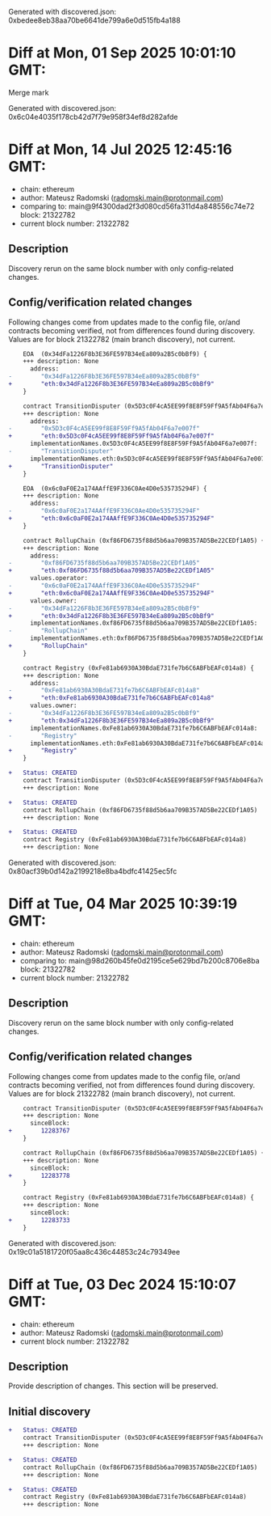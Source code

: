 Generated with discovered.json: 0xbedee8eb38aa70be6641de799a6e0d515fb4a188

# Diff at Mon, 01 Sep 2025 10:01:10 GMT:

Merge mark

Generated with discovered.json: 0x6c04e4035f178cb42d7f79e958f34ef8d282afde

# Diff at Mon, 14 Jul 2025 12:45:16 GMT:

- chain: ethereum
- author: Mateusz Radomski (<radomski.main@protonmail.com>)
- comparing to: main@9f4300dad2f3d080cd56fa311d4a848556c74e72 block: 21322782
- current block number: 21322782

## Description

Discovery rerun on the same block number with only config-related changes.

## Config/verification related changes

Following changes come from updates made to the config file,
or/and contracts becoming verified, not from differences found during
discovery. Values are for block 21322782 (main branch discovery), not current.

```diff
    EOA  (0x34dFa1226F8b3E36FE597B34eEa809a2B5c0bBf9) {
    +++ description: None
      address:
-        "0x34dFa1226F8b3E36FE597B34eEa809a2B5c0bBf9"
+        "eth:0x34dFa1226F8b3E36FE597B34eEa809a2B5c0bBf9"
    }
```

```diff
    contract TransitionDisputer (0x5D3c0F4cA5EE99f8E8F59Ff9A5fAb04F6a7e007f) {
    +++ description: None
      address:
-        "0x5D3c0F4cA5EE99f8E8F59Ff9A5fAb04F6a7e007f"
+        "eth:0x5D3c0F4cA5EE99f8E8F59Ff9A5fAb04F6a7e007f"
      implementationNames.0x5D3c0F4cA5EE99f8E8F59Ff9A5fAb04F6a7e007f:
-        "TransitionDisputer"
      implementationNames.eth:0x5D3c0F4cA5EE99f8E8F59Ff9A5fAb04F6a7e007f:
+        "TransitionDisputer"
    }
```

```diff
    EOA  (0x6c0aF0E2a174AAffE9F336C0Ae4D0e535735294F) {
    +++ description: None
      address:
-        "0x6c0aF0E2a174AAffE9F336C0Ae4D0e535735294F"
+        "eth:0x6c0aF0E2a174AAffE9F336C0Ae4D0e535735294F"
    }
```

```diff
    contract RollupChain (0xf86FD6735f88d5b6aa709B357AD5Be22CEDf1A05) {
    +++ description: None
      address:
-        "0xf86FD6735f88d5b6aa709B357AD5Be22CEDf1A05"
+        "eth:0xf86FD6735f88d5b6aa709B357AD5Be22CEDf1A05"
      values.operator:
-        "0x6c0aF0E2a174AAffE9F336C0Ae4D0e535735294F"
+        "eth:0x6c0aF0E2a174AAffE9F336C0Ae4D0e535735294F"
      values.owner:
-        "0x34dFa1226F8b3E36FE597B34eEa809a2B5c0bBf9"
+        "eth:0x34dFa1226F8b3E36FE597B34eEa809a2B5c0bBf9"
      implementationNames.0xf86FD6735f88d5b6aa709B357AD5Be22CEDf1A05:
-        "RollupChain"
      implementationNames.eth:0xf86FD6735f88d5b6aa709B357AD5Be22CEDf1A05:
+        "RollupChain"
    }
```

```diff
    contract Registry (0xFe81ab6930A30BdaE731fe7b6C6ABFbEAFc014a8) {
    +++ description: None
      address:
-        "0xFe81ab6930A30BdaE731fe7b6C6ABFbEAFc014a8"
+        "eth:0xFe81ab6930A30BdaE731fe7b6C6ABFbEAFc014a8"
      values.owner:
-        "0x34dFa1226F8b3E36FE597B34eEa809a2B5c0bBf9"
+        "eth:0x34dFa1226F8b3E36FE597B34eEa809a2B5c0bBf9"
      implementationNames.0xFe81ab6930A30BdaE731fe7b6C6ABFbEAFc014a8:
-        "Registry"
      implementationNames.eth:0xFe81ab6930A30BdaE731fe7b6C6ABFbEAFc014a8:
+        "Registry"
    }
```

```diff
+   Status: CREATED
    contract TransitionDisputer (0x5D3c0F4cA5EE99f8E8F59Ff9A5fAb04F6a7e007f)
    +++ description: None
```

```diff
+   Status: CREATED
    contract RollupChain (0xf86FD6735f88d5b6aa709B357AD5Be22CEDf1A05)
    +++ description: None
```

```diff
+   Status: CREATED
    contract Registry (0xFe81ab6930A30BdaE731fe7b6C6ABFbEAFc014a8)
    +++ description: None
```

Generated with discovered.json: 0x80acf39b0d142a2199218e8ba4bdfc41425ec5fc

# Diff at Tue, 04 Mar 2025 10:39:19 GMT:

- chain: ethereum
- author: Mateusz Radomski (<radomski.main@protonmail.com>)
- comparing to: main@98d260b45fe0d2195ce5e629bd7b200c8706e8ba block: 21322782
- current block number: 21322782

## Description

Discovery rerun on the same block number with only config-related changes.

## Config/verification related changes

Following changes come from updates made to the config file,
or/and contracts becoming verified, not from differences found during
discovery. Values are for block 21322782 (main branch discovery), not current.

```diff
    contract TransitionDisputer (0x5D3c0F4cA5EE99f8E8F59Ff9A5fAb04F6a7e007f) {
    +++ description: None
      sinceBlock:
+        12283767
    }
```

```diff
    contract RollupChain (0xf86FD6735f88d5b6aa709B357AD5Be22CEDf1A05) {
    +++ description: None
      sinceBlock:
+        12283778
    }
```

```diff
    contract Registry (0xFe81ab6930A30BdaE731fe7b6C6ABFbEAFc014a8) {
    +++ description: None
      sinceBlock:
+        12283733
    }
```

Generated with discovered.json: 0x19c01a5181720f05aa8c436c44853c24c79349ee

# Diff at Tue, 03 Dec 2024 15:10:07 GMT:

- chain: ethereum
- author: Mateusz Radomski (<radomski.main@protonmail.com>)
- current block number: 21322782

## Description

Provide description of changes. This section will be preserved.

## Initial discovery

```diff
+   Status: CREATED
    contract TransitionDisputer (0x5D3c0F4cA5EE99f8E8F59Ff9A5fAb04F6a7e007f)
    +++ description: None
```

```diff
+   Status: CREATED
    contract RollupChain (0xf86FD6735f88d5b6aa709B357AD5Be22CEDf1A05)
    +++ description: None
```

```diff
+   Status: CREATED
    contract Registry (0xFe81ab6930A30BdaE731fe7b6C6ABFbEAFc014a8)
    +++ description: None
```

